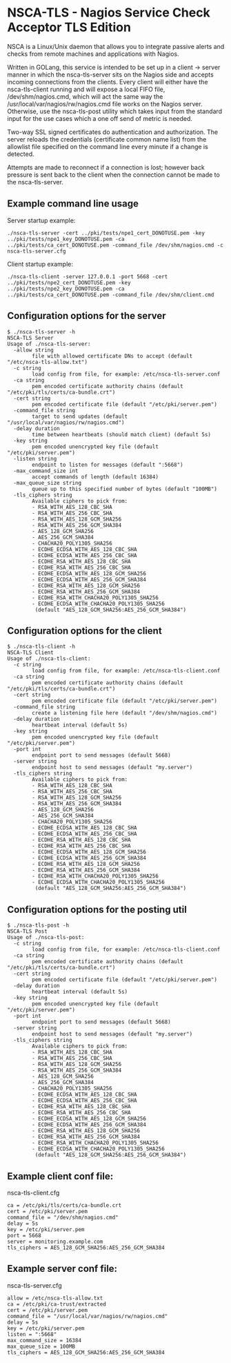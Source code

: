 # NSCA-TLS - Nagios Service Check Acceptor TLS Edition

NSCA is a Linux/Unix daemon that allows you to integrate passive alerts and checks from remote machines and applications with Nagios.

Written in GOLang, this service is intended to be set up in a client -> server
manner in which the nsca-tls-server sits on the Nagios side and accepts
incoming connections from the clients. Every client will either have the
nsca-tls-client running and will expose a local FIFO file, /dev/shm/nagios.cmd,
which will act the same way the /usr/local/var/nagios/rw/nagios.cmd file works
on the Nagios server.  Otherwise, use the nsca-tls-post utility which takes
input from the standard input for the use cases which a one off send of metric
is needed.

Two-way SSL signed certificates do authentication and authorization. The server
reloads the credentials (certificate common name list) from the allowlist file
specified on the command line every minute if a change is detected.

Attempts are made to reconnect if a connection is lost; however back pressure
is sent back to the client when the connection cannot be made to the nsca-tls-server.

## Example command line usage

Server startup example:
```
./nsca-tls-server -cert ../pki/tests/npe1_cert_DONOTUSE.pem -key ../pki/tests/npe1_key_DONOTUSE.pem -ca ../pki/tests/ca_cert_DONOTUSE.pem -command_file /dev/shm/nagios.cmd -c nsca-tls-server.cfg
```

Client startup example:
```
./nsca-tls-client -server 127.0.0.1 -port 5668 -cert ../pki/tests/npe2_cert_DONOTUSE.pem -key ../pki/tests/npe2_key_DONOTUSE.pem -ca ../pki/tests/ca_cert_DONOTUSE.pem -command_file /dev/shm/client.cmd
```

## Configuration options for the server

```
$ ./nsca-tls-server -h
NSCA-TLS Server
Usage of ./nsca-tls-server:
  -allow string
        file with allowed certificate DNs to accept (default "/etc/nsca-tls-allow.txt")
  -c string
        load config from file, for example: /etc/nsca-tls-server.conf
  -ca string
        pem encoded certificate authority chains (default "/etc/pki/tls/certs/ca-bundle.crt")
  -cert string
        pem encoded certificate file (default "/etc/pki/server.pem")
  -command_file string
        target to send updates (default "/usr/local/var/nagios/rw/nagios.cmd")
  -delay duration
        time between heartbeats (should match client) (default 5s)
  -key string
        pem encoded unencrypted key file (default "/etc/pki/server.pem")
  -listen string
        endpoint to listen for messages (default ":5668")
  -max_command_size int
        accept commands of length (default 16384)
  -max_queue_size string
        queue up to this specified number of bytes (default "100MB")
  -tls_ciphers string
        Available ciphers to pick from:
        - RSA_WITH_AES_128_CBC_SHA
        - RSA_WITH_AES_256_CBC_SHA
        - RSA_WITH_AES_128_GCM_SHA256
        - RSA_WITH_AES_256_GCM_SHA384
        - AES_128_GCM_SHA256
        - AES_256_GCM_SHA384
        - CHACHA20_POLY1305_SHA256
        - ECDHE_ECDSA_WITH_AES_128_CBC_SHA
        - ECDHE_ECDSA_WITH_AES_256_CBC_SHA
        - ECDHE_RSA_WITH_AES_128_CBC_SHA
        - ECDHE_RSA_WITH_AES_256_CBC_SHA
        - ECDHE_ECDSA_WITH_AES_128_GCM_SHA256
        - ECDHE_ECDSA_WITH_AES_256_GCM_SHA384
        - ECDHE_RSA_WITH_AES_128_GCM_SHA256
        - ECDHE_RSA_WITH_AES_256_GCM_SHA384
        - ECDHE_RSA_WITH_CHACHA20_POLY1305_SHA256
        - ECDHE_ECDSA_WITH_CHACHA20_POLY1305_SHA256
         (default "AES_128_GCM_SHA256:AES_256_GCM_SHA384")
```

## Configuration options for the client
```
$ ./nsca-tls-client -h
NSCA-TLS Client
Usage of ./nsca-tls-client:
  -c string
        load config from file, for example: /etc/nsca-tls-client.conf
  -ca string
        pem encoded certificate authority chains (default "/etc/pki/tls/certs/ca-bundle.crt")
  -cert string
        pem encoded certificate file (default "/etc/pki/server.pem")
  -command_file string
        create a listening file here (default "/dev/shm/nagios.cmd")
  -delay duration
        heartbeat interval (default 5s)
  -key string
        pem encoded unencrypted key file (default "/etc/pki/server.pem")
  -port int
        endpoint port to send messages (default 5668)
  -server string
        endpoint host to send messages (default "my.server")
  -tls_ciphers string
        Available ciphers to pick from:
        - RSA_WITH_AES_128_CBC_SHA
        - RSA_WITH_AES_256_CBC_SHA
        - RSA_WITH_AES_128_GCM_SHA256
        - RSA_WITH_AES_256_GCM_SHA384
        - AES_128_GCM_SHA256
        - AES_256_GCM_SHA384
        - CHACHA20_POLY1305_SHA256
        - ECDHE_ECDSA_WITH_AES_128_CBC_SHA
        - ECDHE_ECDSA_WITH_AES_256_CBC_SHA
        - ECDHE_RSA_WITH_AES_128_CBC_SHA
        - ECDHE_RSA_WITH_AES_256_CBC_SHA
        - ECDHE_ECDSA_WITH_AES_128_GCM_SHA256
        - ECDHE_ECDSA_WITH_AES_256_GCM_SHA384
        - ECDHE_RSA_WITH_AES_128_GCM_SHA256
        - ECDHE_RSA_WITH_AES_256_GCM_SHA384
        - ECDHE_RSA_WITH_CHACHA20_POLY1305_SHA256
        - ECDHE_ECDSA_WITH_CHACHA20_POLY1305_SHA256
         (default "AES_128_GCM_SHA256:AES_256_GCM_SHA384")
```

## Configuration options for the posting util
```
$ ./nsca-tls-post -h
NSCA-TLS Post
Usage of ./nsca-tls-post:
  -c string
        load config from file, for example: /etc/nsca-tls-client.conf
  -ca string
        pem encoded certificate authority chains (default "/etc/pki/tls/certs/ca-bundle.crt")
  -cert string
        pem encoded certificate file (default "/etc/pki/server.pem")
  -delay duration
        heartbeat interval (default 5s)
  -key string
        pem encoded unencrypted key file (default "/etc/pki/server.pem")
  -port int
        endpoint port to send messages (default 5668)
  -server string
        endpoint host to send messages (default "my.server")
  -tls_ciphers string
        Available ciphers to pick from:
        - RSA_WITH_AES_128_CBC_SHA
        - RSA_WITH_AES_256_CBC_SHA
        - RSA_WITH_AES_128_GCM_SHA256
        - RSA_WITH_AES_256_GCM_SHA384
        - AES_128_GCM_SHA256
        - AES_256_GCM_SHA384
        - CHACHA20_POLY1305_SHA256
        - ECDHE_ECDSA_WITH_AES_128_CBC_SHA
        - ECDHE_ECDSA_WITH_AES_256_CBC_SHA
        - ECDHE_RSA_WITH_AES_128_CBC_SHA
        - ECDHE_RSA_WITH_AES_256_CBC_SHA
        - ECDHE_ECDSA_WITH_AES_128_GCM_SHA256
        - ECDHE_ECDSA_WITH_AES_256_GCM_SHA384
        - ECDHE_RSA_WITH_AES_128_GCM_SHA256
        - ECDHE_RSA_WITH_AES_256_GCM_SHA384
        - ECDHE_RSA_WITH_CHACHA20_POLY1305_SHA256
        - ECDHE_ECDSA_WITH_CHACHA20_POLY1305_SHA256
         (default "AES_128_GCM_SHA256:AES_256_GCM_SHA384")
```

## Example client conf file:

nsca-tls-client.cfg
```
ca = /etc/pki/tls/certs/ca-bundle.crt
cert = /etc/pki/server.pem
command_file = "/dev/shm/nagios.cmd"
delay = 5s
key = /etc/pki/server.pem
port = 5668
server = monitoring.example.com
tls_ciphers = AES_128_GCM_SHA256:AES_256_GCM_SHA384
```

## Example server conf file:

nsca-tls-server.cfg
```
allow = /etc/nsca-tls-allow.txt
ca = /etc/pki/ca-trust/extracted
cert = /etc/pki/server.pem
command_file = "/usr/local/var/nagios/rw/nagios.cmd"
delay = 5s
key = /etc/pki/server.pem
listen = ":5668"
max_command_size = 16384
max_queue_size = 100MB
tls_ciphers = AES_128_GCM_SHA256:AES_256_GCM_SHA384
```
